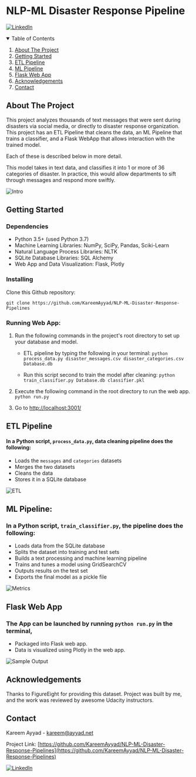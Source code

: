 
# NLP-ML Disaster Response Pipeline
[![LinkedIn][linkedin-shield]][linkedin-url]
<!-- TABLE OF CONTENTS -->
<details open="open">
  <summary>Table of Contents</summary>
  <ol>
    <li>
      <a href="#about-the-project">About The Project</a>
    </li>
    <li>
      <a href="#getting-started">Getting Started</a>
    </li>
    <li>
      <a href="#etl-pipeline">ETL Pipeline</a>
    </li>
    <li>
    <a href="#ml-pipeline">ML Pipeline</a>
  </li>
 <li>
 <a href="#flask-web-app">Flask Web App</a>
 </li>
  <li>
 <a href="#acknowledgements">Acknowledgements</a>
 </li>
 <li><a href="#contact">Contact</a></li>
  </ol>
</details>

## About The Project
This project analyzes thousands of text messages that were sent during disasters via social media, or directly to disaster response organization. 
This project has an ETL Pipeline that cleans the data, an ML Pipeline that trains a classifier, and a Flask WebApp that allows interaction with the trained model. 

Each of these is described below in more detail.

This model takes in text data, and classifies it into 1 or more of 36 categories of disaster. In practice, this would allow departments to sift through messages and respond more swiftly.

![Intro](screenshots/main_page.png)

## Getting Started
### Dependencies
-   Python 3.5+ (used Python 3.7)
-   Machine Learning Libraries: NumPy, SciPy, Pandas, Sciki-Learn
-   Natural Language Process Libraries: NLTK
-   SQLite Database Libraries: SQL Alchemy
-   Web App and Data Visualization: Flask, Plotly

### Installing

Clone this Github repository:

```
git clone https://github.com/KareemAyyad/NLP-ML-Disaster-Response-Pipelines
```
### Running Web App:

1.  Run the following commands in the project's root directory to set up your database and model.
    
    -   ETL pipeline by typing the following in your terminal:
`python process_data.py disaster_messages.csv disaster_categories.csv Database.db`

    -  Run this script second to train the model after cleaning:
`python train_classifier.py Database.db classifier.pkl`

2.  Execute the following command in the root directory to run the web app.  `python run.py`
    
3.  Go to  [http://localhost:3001/](http://localhost:3001/)
## ETL Pipeline

#### In a Python script,  `process_data.py`, data cleaning pipeline does the following:


-   Loads the  `messages`  and  `categories`  datasets
-   Merges the two datasets
-   Cleans the data
-   Stores it in a SQLite database

![ETL](screenshots/etl.png)

#### 


## ML Pipeline:

### In a Python script, `train_classifier.py`, the pipeline does the following:
-   Loads data from the SQLite database
-   Splits the dataset into training and test sets
-   Builds a text processing and machine learning pipeline
-   Trains and tunes a model using GridSearchCV
-   Outputs results on the test set
-   Exports the final model as a pickle file




![Metrics](screenshots/metrics.png)


## Flask Web App
### The App can be launched by running `python run.py` in the terminal,
 - Packaged into Flask web app.
 - Data is visualized using Plotly in the web app.


![Sample Output](screenshots/sample_output.png)


<!-- Acknowledgements -->
## Acknowledgements
Thanks to FigureEight for providing this dataset.
Project was built by me, and the work was reviewed by awesome Udacity instructors.


<!-- CONTACT -->
## Contact

Kareem Ayyad - kareem@ayyad.net

Project Link: [https://github.com/KareemAyyad/NLP-ML-Disaster-Response-Pipelines](https://github.com/KareemAyyad/NLP-ML-Disaster-Response-Pipelines)

[![LinkedIn][linkedin-shield]][linkedin-url]

[linkedin-shield]: https://img.shields.io/badge/-LinkedIn-black.svg?style=for-the-badge&logo=linkedin&colorB=555
[linkedin-url]: https://www.linkedin.com/in/kareemayyad/
